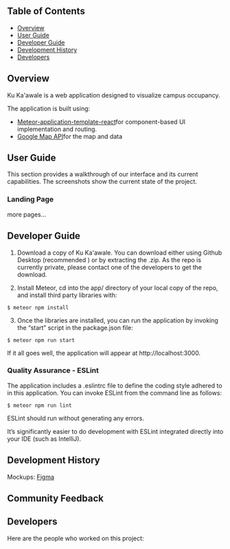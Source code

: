 ## Table of Contents
* [Overview](#overview)
* [User Guide](#user-guide)
* [Developer Guide](#developer-guide)
* [Development History](#project-development-history)
* [Developers](#developers)

## Overview

Ku Ka'awale is a web application designed to visualize campus occupancy.

The application is built using:
- [Meteor-application-template-react](https://github.com/ics-software-engineering/meteor-application-template-react)for component-based UI implementation and routing.
- [Google Map API]()for the map and data 

## User Guide
This section provides a walkthrough of our interface and its current capabilities. The screenshots show the current state of the project. 



### Landing Page

more pages...

## Developer Guide
1. Download a copy of Ku Ka'awale. You can download either using Github Desktop (recommended
) or by extracting the .zip. As the repo is currently private, please contact one of the
 developers to get the download.

2. Install Meteor, cd into the app/ directory of your local copy of the repo, and install third party libraries with:

``$ meteor npm install``

3. Once the libraries are installed, you can run the application by invoking the “start” script in the package.json file:

``$ meteor npm run start``

If it all goes well, the application will appear at http://localhost:3000.

### Quality Assurance - ESLint

The application includes a .eslintrc file to define the coding style adhered to in this application. You can invoke ESLint from the command line as follows:

``$ meteor npm run lint``

ESLint should run without generating any errors.

It’s significantly easier to do development with ESLint integrated directly into your IDE (such as IntelliJ).

## Development History

Mockups: [Figma](https://www.figma.com/file/jqSCTOCo7MpTyWXJH9Uu4h/MapMock?node-id=0%3A1)

## Community Feedback

## Developers
Here are the people who worked on this project:

